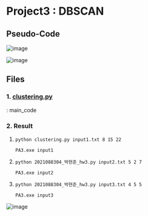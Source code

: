 # Project3 : DBSCAN

## Pseudo-Code

![image](https://github.com/Hyunjoon83/DataScience/assets/141709404/c89cc49d-3170-4792-bbe5-2efa9e8da08b)

![image](https://github.com/Hyunjoon83/DataScience/assets/141709404/c6270e75-c924-4a7e-9894-c02026326866)



## Files

### 1. [clustering.py](https://github.com/Hyunjoon83/DataScience/blob/main/Project3_DBSCAN/clustering.py)

: main_code

### 2. Result
1) ```python clustering.py input1.txt 8 15 22```
   
   ```PA3.exe input1```
   
2) ```python 2021088304_박현준_hw3.py input2.txt 5 2 7```
   
   ```PA3.exe input2```

3) ```python 2021088304_박현준_hw3.py input3.txt 4 5 5```
   
   ```PA3.exe input3```
   
![image](https://github.com/Hyunjoon83/DataScience/assets/141709404/a497c67c-6aa5-456f-9d03-123bbed79a2a)


